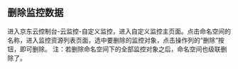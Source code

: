 ## 删除监控数据
进入京东云控制台-云监控-自定义监控，进入自定义监控主页面。点击命名空间的名称，进入监控资源列表页面，选中要删除的监控对象，点击操作列的“删除”按钮，即可删除。
注：若删除命名空间下的全部监控对象之后，命名空间也级联删除了。
